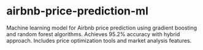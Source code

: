 # airbnb-price-prediction-ml
Machine learning model for Airbnb price prediction using gradient boosting and random forest algorithms. Achieves 95.2% accuracy with hybrid approach. Includes price optimization tools and market analysis features.
